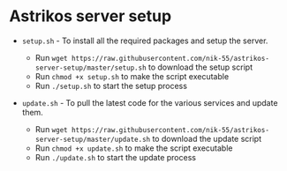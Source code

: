 # Astrikos server setup

- `setup.sh` - To install all the required packages and setup the server.
    - Run `wget https://raw.githubusercontent.com/nik-55/astrikos-server-setup/master/setup.sh` to download the setup script
    - Run `chmod +x setup.sh` to make the script executable
    - Run `./setup.sh` to start the setup process

- `update.sh` - To pull the latest code for the various services and update them.
    - Run `wget https://raw.githubusercontent.com/nik-55/astrikos-server-setup/master/update.sh` to download the update script
    - Run `chmod +x update.sh` to make the script executable
    - Run `./update.sh` to start the update process
